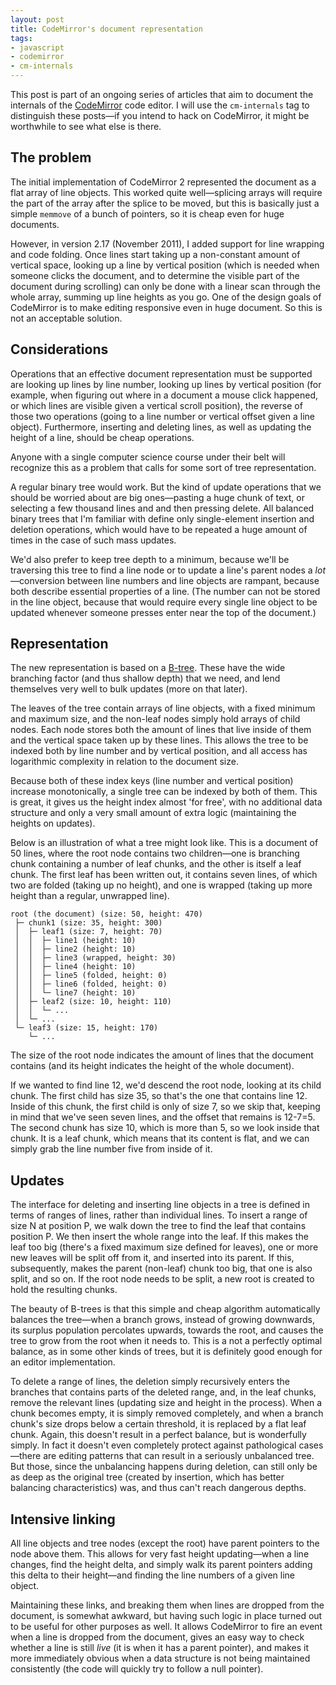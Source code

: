 ```yaml
---
layout: post
title: CodeMirror's document representation
tags:
- javascript
- codemirror
- cm-internals
---
```


This post is part of an ongoing series of articles that aim to
document the internals of the [CodeMirror][cm] code editor. I will use
the `cm-internals` tag to distinguish these posts—if you intend to
hack on CodeMirror, it might be worthwhile to see what else is there.

[cm]: http://codemirror.net

## The problem

The initial implementation of CodeMirror 2 represented the document as
a flat array of line objects. This worked quite well—splicing arrays
will require the part of the array after the splice to be moved, but
this is basically just a simple `memmove` of a bunch of pointers, so
it is cheap even for huge documents.

However, in version 2.17 (November 2011), I added support for line
wrapping and code folding. Once lines start taking up a non-constant
amount of vertical space, looking up a line by vertical position
(which is needed when someone clicks the document, and to determine
the visible part of the document during scrolling) can only be done
with a linear scan through the whole array, summing up line heights as
you go. One of the design goals of CodeMirror is to make editing
responsive even in huge document. So this is not an acceptable
solution.

## Considerations

Operations that an effective document representation must be supported
are looking up lines by line number, looking up lines by vertical
position (for example, when figuring out where in a document a mouse
click happened, or which lines are visible given a vertical scroll
position), the reverse of those two operations (going to a line number
or vertical offset given a line object). Furthermore, inserting and
deleting lines, as well as updating the height of a line, should be
cheap operations.

Anyone with a single computer science course under their belt will
recognize this as a problem that calls for some sort of tree
representation.

A regular binary tree would work. But the kind of update operations
that we should be worried about are big ones—pasting a huge chunk of
text, or selecting a few thousand lines and and then pressing delete.
All balanced binary trees that I'm familiar with define only
single-element insertion and deletion operations, which would have to
be repeated a huge amount of times in the case of such mass updates.

We'd also prefer to keep tree depth to a minimum, because we'll be
traversing this tree to find a line node or to update a line's parent
nodes a *lot*—conversion between line numbers and line objects are
rampant, because both describe essential properties of a line. (The
number can not be stored in the line object, because that would
require every single line object to be updated whenever someone
presses enter near the top of the document.)

## Representation

The new representation is based on a [B-tree][btree]. These have the
wide branching factor (and thus shallow depth) that we need, and lend
themselves very well to bulk updates (more on that later).

[btree]: http://en.wikipedia.org/wiki/B-Tree

The leaves of the tree contain arrays of line objects, with a fixed
minimum and maximum size, and the non-leaf nodes simply hold arrays of
child nodes. Each node stores both the amount of lines that live
inside of them and the vertical space taken up by these lines. This
allows the tree to be indexed both by line number and by vertical
position, and all access has logarithmic complexity in relation to the
document size.

Because both of these index keys (line number and vertical position)
increase monotonically, a single tree can be indexed by both of them.
This is great, it gives us the height index almost 'for free', with no
additional data structure and only a very small amount of extra logic
(maintaining the heights on updates).

Below is an illustration of what a tree might look like. This is a
document of 50 lines, where the root node contains two children—one is
branching chunk containing a number of leaf chunks, and the other is
itself a leaf chunk. The first leaf has been written out, it contains
seven lines, of which two are folded (taking up no height), and one is
wrapped (taking up more height than a regular, unwrapped line).

```
root (the document) (size: 50, height: 470)
 ├─ chunk1 (size: 35, height: 300)
 │  ├─ leaf1 (size: 7, height: 70)
 │  │  ├─ line1 (height: 10)
 │  │  ├─ line2 (height: 10)
 │  │  ├─ line3 (wrapped, height: 30)
 │  │  ├─ line4 (height: 10)
 │  │  ├─ line5 (folded, height: 0)
 │  │  ├─ line6 (folded, height: 0)
 │  │  └─ line7 (height: 10)
 │  ├─ leaf2 (size: 10, height: 110) 
 │  │  └─ ...
 │  └─ ...
 └─ leaf3 (size: 15, height: 170)
    └─ ...
```

The size of the root node indicates the amount of lines that the
document contains (and its height indicates the height of the whole
document).

If we wanted to find line 12, we'd descend the root node, looking at
its child chunk. The first child has size 35, so that's the one that
contains line 12. Inside of this chunk, the first child is only of
size 7, so we skip that, keeping in mind that we've seen seven lines,
and the offset that remains is 12-7=5. The second chunk has size 10,
which is more than 5, so we look inside that chunk. It is a leaf
chunk, which means that its content is flat, and we can simply grab
the line number five from inside of it.

## Updates

The interface for deleting and inserting line objects in a tree is
defined in terms of ranges of lines, rather than individual lines. To
insert a range of size N at position P, we walk down the tree to find
the leaf that contains position P. We then insert the whole range into
the leaf. If this makes the leaf too big (there's a fixed maximum size
defined for leaves), one or more new leaves will be split off from it,
and inserted into its parent. If this, subsequently, makes the parent
(non-leaf) chunk too big, that one is also split, and so on. If the
root node needs to be split, a new root is created to hold the
resulting chunks.

The beauty of B-trees is that this simple and cheap algorithm
automatically balances the tree—when a branch grows, instead of
growing downwards, its surplus population percolates upwards, towards
the root, and causes the tree to grow from the root when it needs to.
This is a not a perfectly optimal balance, as in some other kinds of
trees, but it is definitely good enough for an editor implementation.

To delete a range of lines, the deletion simply recursively enters the
branches that contains parts of the deleted range, and, in the leaf
chunks, remove the relevant lines (updating size and height in the
process). When a chunk becomes empty, it is simply removed completely,
and when a branch chunk's size drops below a certain threshold, it is
replaced by a flat leaf chunk. Again, this doesn't result in a perfect
balance, but is wonderfully simply. In fact it doesn't even completely
protect against pathological cases—there are editing patterns that can
result in a seriously unbalanced tree. But those, since the
unbalancing happens during deletion, can still only be as deep as the
original tree (created by insertion, which has better balancing
characteristics) was, and thus can't reach dangerous depths.

## Intensive linking

All line objects and tree nodes (except the root) have parent pointers
to the node above them. This allows for very fast height updating—when
a line changes, find the height delta, and simply walk its parent
pointers adding this delta to their height—and finding the line
numbers of a given line object.

Maintaining these links, and breaking them when lines are dropped from
the document, is somewhat awkward, but having such logic in place
turned out to be useful for other purposes as well. It allows
CodeMirror to fire an event when a line is dropped from the document,
gives an easy way to check whether a line is still *live* (it is when
it has a parent pointer), and makes it more immediately obvious when a
data structure is not being maintained consistently (the code will
quickly try to follow a null pointer).
